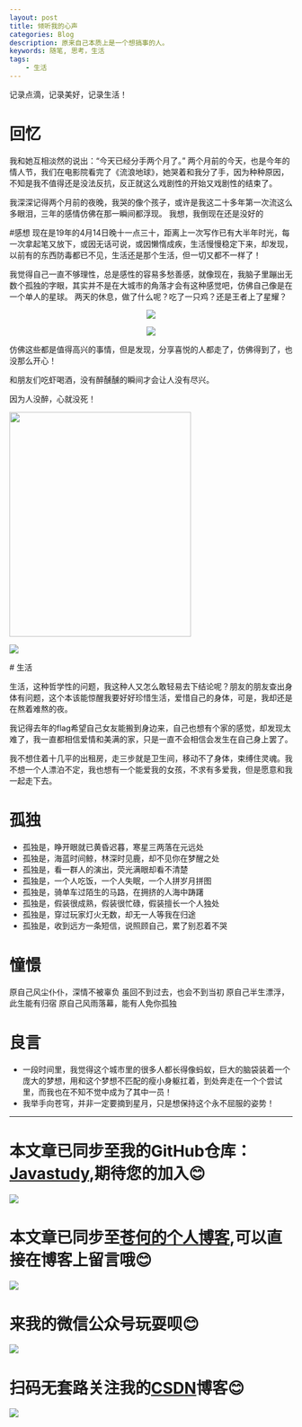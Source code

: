 ```yaml
---
layout: post
title: 倾听我的心声
categories: Blog
description: 原来自己本质上是一个想搞事的人。
keywords: 随笔, 思考，生活
tags:
	- 生活
---
```


记录点滴，记录美好，记录生活！

# 回忆
我和她互相淡然的说出：“今天已经分手两个月了。”
两个月前的今天，也是今年的情人节，我们在电影院看完了《流浪地球》，她哭着和我分了手，因为种种原因，不知是我不值得还是没法反抗，反正就这么戏剧性的开始又戏剧性的结束了。

我深深记得两个月前的夜晚，我哭的像个孩子，或许是我这二十多年第一次流这么多眼泪，三年的感情仿佛在那一瞬间都浮现。
我想，我倒现在还是没好的

#感想
现在是19年的4月14日晚十一点三十，距离上一次写作已有大半年时光，每一次拿起笔又放下，或因无话可说，或因懒惰成疾，生活慢慢稳定下来，却发现，以前有的东西防毒都已不见，生活还是那个生活，但一切又都不一样了！

我觉得自己一直不够理性，总是感性的容易多愁善感，就像现在，我脑子里蹦出无数个孤独的字眼，其实并不是在大城市的角落才会有这种感觉吧，仿佛自己像是在一个单人的星球。
两天的休息，做了什么呢？吃了一只鸡？还是王者上了星耀？
<p align="center">
<img src="http://pp8g2fyug.bkt.clouddn.com/%E4%B8%80%E5%8F%AA%E9%B8%A1.jpg" width=""/>
</p>
<p align="center">
<img src="http://pp8g2fyug.bkt.clouddn.com/%E7%8E%8B%E8%80%85%E8%8D%A3%E8%80%80.jpg" width=""/>
</p>
仿佛这些都是值得高兴的事情，但是发现，分享喜悦的人都走了，仿佛得到了，也没那么开心！

和朋友们吃虾喝酒，没有醉醺醺的瞬间才会让人没有尽兴。

因为人没醉，心就没死！

<img src="http://pp8g2fyug.bkt.clouddn.com/bur.jpg" height="400px" width="80%"/>
</p>
<img src="http://pp8g2fyug.bkt.clouddn.com/food.jpg" />
</p>
# 生活

生活，这种哲学性的问题，我这种人又怎么敢轻易去下结论呢？朋友的朋友查出身体有问题，这个本该能惊醒我要好好珍惜生活，爱惜自己的身体，可是，我却还是在熬着难熬的夜。

我记得去年的flag希望自己女友能搬到身边来，自己也想有个家的感觉，却发现太难了，我一直都相信爱情和美满的家，只是一直不会相信会发生在自己身上罢了。

我不想住着十几平的出租房，走三步就是卫生间，移动不了身体，束缚住灵魂。我不想一个人漂泊不定，我也想有一个能爱我的女孩，不求有多爱我，但是愿意和我一起走下去。

# 孤独

* 孤独是，睁开眼就已黄昏迟暮，寒星三两落在元远处
* 孤独是，海蓝时间鲸，林深时见鹿，却不见你在梦醒之处
* 孤独是，看一群人的演出，荧光满眼却看不清楚
* 孤独是，一个人吃饭，一个人失眠，一个人拼岁月拼图
* 孤独是，骑单车过陌生的马路，在拥挤的人海中踌躇
* 孤独是，假装很成熟，假装很忙碌，假装擅长一个人独处
* 孤独是，穿过玩家灯火无数，却无一人等我在归途
* 孤独是，收到远方一条短信，说照顾自己，累了别忍着不哭

# 憧憬

原自己风尘仆仆，深情不被辜负
虽回不到过去，也会不到当初
原自己半生漂浮，此生能有归宿
原自己风雨落幕，能有人免你孤独

# 良言

* 一段时间里，我觉得这个城市里的很多人都长得像蚂蚁，巨大的脑袋装着一个庞大的梦想，用和这个梦想不匹配的瘦小身躯扛着，到处奔走在一个个尝试里，而我也在不知不觉中成为了其中一员！
* 我举手向苍穹，并非一定要摘到星月，只是想保持这个永不屈服的姿势！
------
# 本文章已同步至我的GitHub仓库：<a href="https://github.com/freestylefly/javaStudy">Javastudy</a>,期待您的加入:blush:
<img src="http://pp8g2fyug.bkt.clouddn.com/github.jpg" width=""/>

# 本文章已同步至<a href="https://freestylefly.github.io/">苍何的个人博客</a>,可以直接在博客上留言哦:blush:
<img src="http://pp8g2fyug.bkt.clouddn.com/myblog..png" width=""/>

# 来我的微信公众号玩耍呗:blush:
<img src="http://pp8g2fyug.bkt.clouddn.com/weixingongzhonghao.jpg" width=""/>

# 扫码无套路关注我的<a href="https://blog.csdn.net/qq_43270074?orderby=UpdateTime">CSDN</a>博客:blush:
<img src="http://pp8g2fyug.bkt.clouddn.com/CSDN.png" width=""/>
